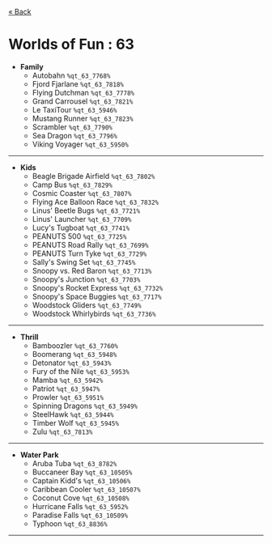 <a href="../parks_available.md">&laquo; Back</a>
# Worlds of Fun : 63
 - **Family** 
   - Autobahn `%qt_63_7768%`
   - Fjord Fjarlane `%qt_63_7818%`
   - Flying Dutchman `%qt_63_7778%`
   - Grand Carrousel `%qt_63_7821%`
   - Le TaxiTour `%qt_63_5946%`
   - Mustang Runner `%qt_63_7823%`
   - Scrambler `%qt_63_7790%`
   - Sea Dragon `%qt_63_7796%`
   - Viking Voyager `%qt_63_5950%`
---
 - **Kids** 
   - Beagle Brigade Airfield `%qt_63_7802%`
   - Camp Bus `%qt_63_7829%`
   - Cosmic Coaster `%qt_63_7807%`
   - Flying Ace Balloon Race `%qt_63_7832%`
   - Linus' Beetle Bugs `%qt_63_7721%`
   - Linus' Launcher `%qt_63_7709%`
   - Lucy's Tugboat `%qt_63_7741%`
   - PEANUTS 500 `%qt_63_7725%`
   - PEANUTS Road Rally `%qt_63_7699%`
   - PEANUTS Turn Tyke `%qt_63_7729%`
   - Sally's Swing Set `%qt_63_7745%`
   - Snoopy vs. Red Baron `%qt_63_7713%`
   - Snoopy's Junction `%qt_63_7703%`
   - Snoopy's Rocket Express `%qt_63_7732%`
   - Snoopy's Space Buggies `%qt_63_7717%`
   - Woodstock Gliders `%qt_63_7749%`
   - Woodstock Whirlybirds `%qt_63_7736%`
---
 - **Thrill** 
   - Bamboozler `%qt_63_7760%`
   - Boomerang `%qt_63_5948%`
   - Detonator `%qt_63_5943%`
   - Fury of the Nile `%qt_63_5953%`
   - Mamba `%qt_63_5942%`
   - Patriot `%qt_63_5947%`
   - Prowler `%qt_63_5951%`
   - Spinning Dragons `%qt_63_5949%`
   - SteelHawk `%qt_63_5944%`
   - Timber Wolf `%qt_63_5945%`
   - Zulu `%qt_63_7813%`
---
 - **Water Park** 
   - Aruba Tuba `%qt_63_8782%`
   - Buccaneer Bay `%qt_63_10505%`
   - Captain Kidd's `%qt_63_10506%`
   - Caribbean Cooler `%qt_63_10507%`
   - Coconut Cove `%qt_63_10508%`
   - Hurricane Falls `%qt_63_5952%`
   - Paradise Falls `%qt_63_10509%`
   - Typhoon `%qt_63_8836%`
---